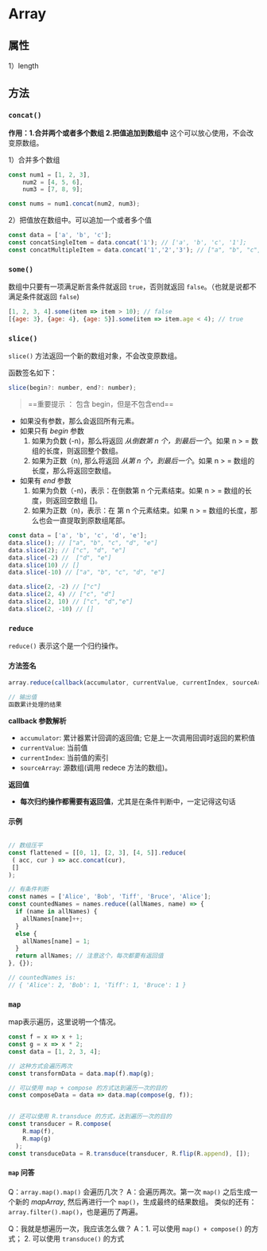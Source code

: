 # Array

## 属性
1）length

## 方法
### `concat()`
**作用：1.合并两个或者多个数组 2.把值追加到数组中**
这个可以放心使用，不会改变原数组。

1）合并多个数组
```javascript
const num1 = [1, 2, 3],
    num2 = [4, 5, 6],
    num3 = [7, 8, 9];

const nums = num1.concat(num2, num3);
```

2）把值放在数组中。可以追加一个或者多个值
```javascript
const data = ['a', 'b', 'c'];
const concatSingleItem = data.concat('1'); // ['a', 'b', 'c', '1'];
const concatMultipleItem = data.concat('1','2','3'); // ["a", "b", "c", "1", "2", "3"];
```



### `some()`
数组中只要有一项满足断言条件就返回 `true`，否则就返回 `false`。（也就是说都不满足条件就返回 `false`)
```javascript
[1, 2, 3, 4].some(item => item > 10); // false
[{age: 3}, {age: 4}, {age: 5}].some(item => item.age < 4); // true
```



### `slice()`
`slice()` 方法返回一个新的数组对象，不会改变原数组。

函数签名如下：
```javascript
slice(begin?: number, end?: number);
```
> ==重要提示 ： 包含 begin，但是不包含end==
* 如果没有参数，那么会返回所有元素。
* 如果只有 *begin* 参数
    1. 如果为负数 (-n)，那么将返回 *从倒数第 n 个，到最后一个*。如果 n > = 数组的长度，则返回整个数组。
    2. 如果为正数（n), 那么将返回 *从第 n 个，到最后一个*。如果 n > = 数组的长度，那么将返回空数组。
* 如果有 *end* 参数
    1. 如果为负数（-n)，表示：在倒数第 n 个元素结束。如果 n > = 数组的长度，则返回空数组 []。
    2. 如果为正数（n)，表示：在 第 n 个元素结束。如果 n > = 数组的长度，那么也会一直提取到原数组尾部。

```javascript
const data = ['a', 'b', 'c', 'd', 'e'];
data.slice(); // ["a", "b", "c", "d", "e"]
data.slice(2); // ["c", "d", "e"]
data.slice(-2) //  ["d", "e"]
data.slice(10) // []
data.slice(-10) // ["a", "b", "c", "d", "e"]

data.slice(2, -2) // ["c"]
data.slice(2, 4) // ["c", "d"]
data.slice(2, 10) // ["c", "d","e"]
data.slice(2, -10) // []
```

### `reduce`
`reduce()` 表示这个是一个归约操作。

#### 方法签名
```javascript
array.reduce(callback(accumulator, currentValue, currentIndex, sourceArray), initialValue)

// 输出值
函数累计处理的结果
```
**callback 参数解析**
* `accumulator`: 累计器累计回调的返回值; 它是上一次调用回调时返回的累积值
* `currentValue`: 当前值
* `currentIndex`: 当前值的索引
* `sourceArray`: 源数组(调用 redece 方法的数组)。


**返回值**
* **每次归约操作都需要有返回值**，尤其是在条件判断中，一定记得这句话

#### 示例
```javascript

// 数组压平
const flattened = [[0, 1], [2, 3], [4, 5]].reduce(
 ( acc, cur ) => acc.concat(cur),
 []
);

// 有条件判断
const names = ['Alice', 'Bob', 'Tiff', 'Bruce', 'Alice'];
const countedNames = names.reduce((allNames, name) => { 
  if (name in allNames) {
    allNames[name]++;
  }
  else {
    allNames[name] = 1;
  }
  return allNames; // 注意这个，每次都要有返回值
}, {});

// countedNames is:
// { 'Alice': 2, 'Bob': 1, 'Tiff': 1, 'Bruce': 1 }
```



### `map`
map表示遍历，这里说明一个情况。

```javascript
const f = x => x + 1;
const g = x => x * 2;
const data = [1, 2, 3, 4];

// 这种方式会遍历两次
const transformData = data.map(f).map(g);

// 可以使用 map + compose 的方式达到遍历一次的目的
const composeData = data => data.map(compose(g, f));


// 还可以使用 R.transduce 的方式，达到遍历一次的目的
const transducer = R.compose(
    R.map(f),
    R.map(g)
  );
const transduceData = R.transduce(transducer, R.flip(R.append), []);
```


#### `map` 问答
Q：`array.map().map()` 会遍历几次？
A：会遍历两次。第一次 `map()` 之后生成一个新的 *mapArray*, 然后再进行一个 `map()`，生成最终的结果数组。
  类似的还有：`array.filter().map()`，也是遍历了两遍。

Q：我就是想遍历一次，我应该怎么做？
A：1. 可以使用 `map() + compose()` 的方式； 2. 可以使用 `transduce()` 的方式

